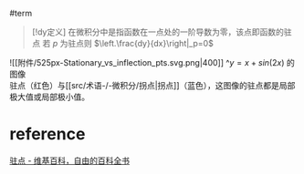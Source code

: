 #term 


> [!dy定义] 
> 在微积分中是指函数在一点处的一阶导数为零，该点即函数的驻点
> 若 $p$ 为驻点则
> $\left.\frac{dy}{dx}\right|_p=0$

![[附件/525px-Stationary_vs_inflection_pts.svg.png|400]]
^$y = x + sin(2x)$ 的图像  
驻点（红色）与[[src/术语-/-微积分/拐点|拐点]]（蓝色），这图像的驻点都是局部极大值或局部极小值。

# reference
[驻点 - 维基百科，自由的百科全书](https://zh.wikipedia.org/wiki/%E9%A9%BB%E7%82%B9)
